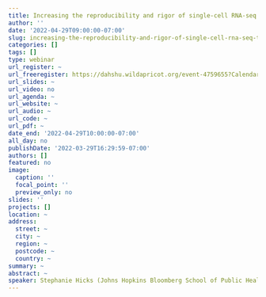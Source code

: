 ```yaml
---
title: Increasing the reproducibility and rigor of single-cell RNA-seq through the use of statistics and data science
author: ''
date: '2022-04-29T09:00:00-07:00'
slug: increasing-the-reproducibility-and-rigor-of-single-cell-rna-seq-through-the-use-of-statistics-and-data-science
categories: []
tags: []
type: webinar
url_register: ~
url_freeregister: https://dahshu.wildapricot.org/event-4759655?CalendarViewType=0&SelectedDate=3/29/2022
url_slides: ~
url_video: no
url_agenda: ~
url_website: ~
url_audio: ~
url_code: ~
url_pdf: ~
date_end: '2022-04-29T10:00:00-07:00'
all_day: no
publishDate: '2022-03-29T16:29:59-07:00'
authors: []
featured: no
image:
  caption: ''
  focal_point: ''
  preview_only: no
slides: ''
projects: []
location: ~
address:
  street: ~
  city: ~
  region: ~
  postcode: ~
  country: ~
summary: ~
abstract: ~
speaker: Stephanie Hicks (Johns Hopkins Bloomberg School of Public Health)
---
```

<!--more-->

